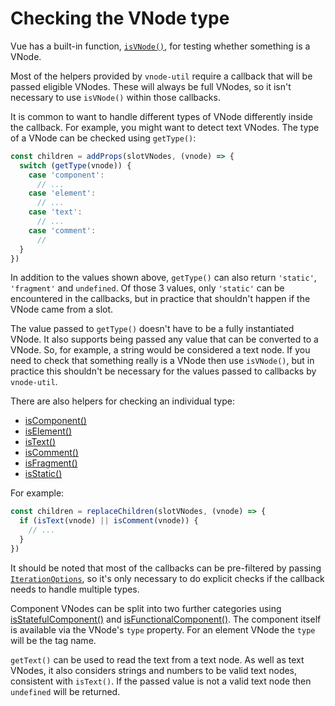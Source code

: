# Checking the VNode type

Vue has a built-in function, [`isVNode()`](https://vuejs.org/api/render-function.html#isvnode), for testing whether something is a VNode.

Most of the helpers provided by `vnode-util` require a callback that will be passed eligible VNodes. These will always be full VNodes, so it isn't necessary to use `isVNode()` within those callbacks.

It is common to want to handle different types of VNode differently inside the callback. For example, you might want to detect text VNodes. The type of a VNode can be checked using `getType()`:

```js
const children = addProps(slotVNodes, (vnode) => {
  switch (getType(vnode)) {
    case 'component':
      // ...
    case 'element':
      // ...
    case 'text':
      // ...
    case 'comment':
      //
  }
})
```

In addition to the values shown above, `getType()` can also return `'static'`, `'fragment'` and `undefined`. Of those 3 values, only `'static'` can be encountered in the callbacks, but in practice that shouldn't happen if the VNode came from a slot.

The value passed to `getType()` doesn't have to be a fully instantiated VNode. It also supports being passed any value that can be converted to a VNode. So, for example, a string would be considered a text node. If you need to check that something really is a VNode then use `isVNode()`, but in practice this shouldn't be necessary for the values passed to callbacks by `vnode-util`.

There are also helpers for checking an individual type:

* [isComponent()](/api/#iscomponent)
* [isElement()](/api/#iselement)
* [isText()](/api/#istext)
* [isComment()](/api/#iscomment)
* [isFragment()](/api/#isfragment)
* [isStatic()](/api/#isstatic)

For example:

```js
const children = replaceChildren(slotVNodes, (vnode) => {
  if (isText(vnode) || isComment(vnode)) {
    // ...
  }
})
```

It should be noted that most of the callbacks can be pre-filtered by passing [`IterationOptions`](/api/#iterationoptions), so it's only necessary to do explicit checks if the callback needs to handle multiple types.

Component VNodes can be split into two further categories using [isStatefulComponent()](/api/#isstatefulcomponent) and [isFunctionalComponent()](/api/#isfunctionalcomponent). The component itself is available via the VNode's `type` property. For an element VNode the `type` will be the tag name.

`getText()` can be used to read the text from a text node. As well as text VNodes, it also considers strings and numbers to be valid text nodes, consistent with `isText()`. If the passed value is not a valid text node then `undefined` will be returned.
